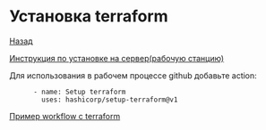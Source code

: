 # Установка terraform
[Назад]()

[Инструкция по установке на сервер(рабочую станцию)](https://learn.hashicorp.com/tutorials/terraform/install-cli)

Для использования в рабочем процессе github добавьте action:
```
      - name: Setup terraform
        uses: hashicorp/setup-terraform@v1
```
[Пример workflow с terraform](https://github.com/BanLex/example_webapp/blob/main/.github/workflows/Deploy%20infrastructure%20with%20Terraform)
